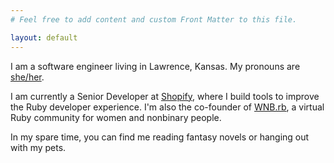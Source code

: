 ```yaml
---
# Feel free to add content and custom Front Matter to this file.

layout: default
---
```


I am a software engineer living in Lawrence, Kansas. My pronouns are [she/her](https://pronoun.is/she).

I am currently a Senior Developer at [Shopify](https://shopify.engineering/), where I build tools to improve the Ruby developer experience. I'm also the co-founder of [WNB.rb](https://wnb-rb.dev/), a virtual Ruby community for women and nonbinary people.

In my spare time, you can find me reading fantasy novels or hanging out with my pets.

